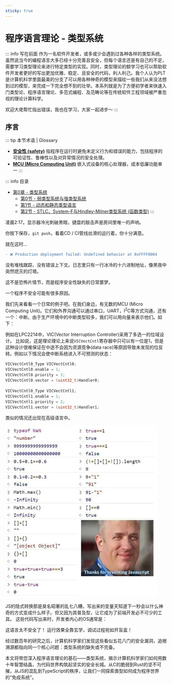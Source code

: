 ```yaml
---
sticky: true
---
```


# 程序语言理论 - 类型系统

::: info 写在前面
作为一名软件开发者，或多或少会遇到过各种各样的类型系统。虽然说当今的编程语言大多已经十分完善且安全，但每个语言还是有自己的不足，需要学习类型理论来进行特定类型的实现。同时，类型理论的额学习也可以帮助软件开发者更好的写出更加优雅、稳定、且安全的代码，利人利己。我个人认为PLT是计算机科学里面最美的分支了可以用各种神奇的模型来描绘一些我们从来没法想到过的模型，来完成一下完全想不到的壮举。本系列就是为了方便初学者来快速入门类型论、程序语言理论、多范式编程、及范畴论等在传统软件工程领域被严重忽视的理论计算科学。

欢迎大佬帮忙指出错误，我也在学习，大家一起进步～
:::

## 序言

::: tip 本节术语 | Glossary
- [**安全性 (safety)**](#safety) 指程序在运行时避免未定义行为和错误的能力，包括程序的可验证性、鲁棒性以及对异常情况的安全处理。
- [**MCU (Micro Computing Unit)**](#mcu) 嵌入式设备的核心处理器，成本低廉功能单一
:::


::: info 目录
- [第0章 - 类型系统](type-systems/)
    - [第0节 - 弱类型系统与强类型系统](type-systems/strong-and-weak-systems)
    - [第1节 - 动态和静态类型语言](type-systems/static-and-dynamic-systems)
    - [第2节 - STLC、System-F与Hindley-Milner类型系统 (函数类型)](type-systems/functional-systems)
:::

凌晨2:17。显示器冷光刺破黑暗，键盘的敲击声是房间里唯一的声响。

你按下保存，`git push`，看着CD / CI管线丝滑的运行着，你十分满意。

就在这时...

```diff
- ❌ Production deployment failed: Undefined behavior at 0xFFFF0004
```
没有堆栈跟踪，没有错误上下文。日志里只有一行冰冷的十六进制地址，像黑夜中突然熄灭的灯塔。

这不是恐怖片情节，而是程序安全性缺失的日常噩梦。

一个程序不安全可能有很多原因。

我们先来看看一个日常的例子吧。在我们身边，有无数的<Anchor id="mcu">MCU (Micro Computing Unit)</Anchor>。它们和外界沟通可以通过串口，UART，I<sup>2</sup>C等方式沟通，还有一个：中断。由于生产环境中的中断类型较多，我们可以用向量来表示他们。如下：

例如在LPC2214中，VIC(Vector Interruption Controller)采用了多选一的位域设计。
比如说，这是理论理论上来说`VICVectCntl`寄存器中只可以有一位是1，但是这种设计很难保证在中途不会因为资源竞争(data race)等原因导致未发现的位反转。例如以下情况会使中断系统进入不可预测的状态：

```c
VICVectCntl0_Type VICVectCntl0;
VICVectCntl0.enable = 1;
VICVectCntl0.priority = 3;
VICVectCntl0.vector = (uint32_t)Handler0;

VICVectCntl0_Type VICVectCntl1;
VICVectCntl1.enable = 1;
VICVectCntl1.priority = 2;
VICVectCntl1.vector = (uint32_t)Handler1;
```

类似的情况还出现在高级语言中。

![JS的类型系统真的累心](/assets/CS/CS-Type-0.webp)

JS的隐式转换那是臭名昭著的乱七八糟，写出来的变量天知道下一秒会以什么神奇的方式变成什么样子。但又因为其普及型，让它成为了前端开发必不可少的工具。
这些代码写出来时，开发者内心的OS通常是：

<Anchor id="safety">这语言太不安全了！</Anchor> 运行效果全靠玄学，调试过程宛如开盲盒！

经过数百年的研究之后，计算机科学家们发现这些看似五花八门的安全漏洞，追根溯源都指向同一个核心问题：类型系统的缺失或不完备。

本文将带您深入程序语言理论的基石——类型系统，揭示计算机科学家们如何用数十年智慧结晶，为代码世界构筑起坚实的安全长城。从C的脆弱到Rust的坚不可摧，从JS的混乱到TypeScript的秩序，让我们一同探索类型如何成为程序世界的"免疫系统"。